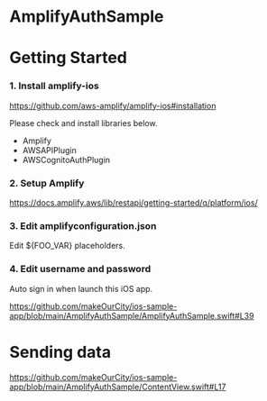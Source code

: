 # AmplifyAuthSample

# Getting Started

### 1. Install amplify-ios

https://github.com/aws-amplify/amplify-ios#installation

Please check and install libraries below.
- Amplify
- AWSAPIPlugin
- AWSCognitoAuthPlugin


### 2. Setup Amplify

https://docs.amplify.aws/lib/restapi/getting-started/q/platform/ios/

### 3. Edit amplifyconfiguration.json

Edit ${FOO_VAR} placeholders.

### 4. Edit username and password

Auto sign in when launch this iOS app.

https://github.com/makeOurCity/ios-sample-app/blob/main/AmplifyAuthSample/AmplifyAuthSample.swift#L39

# Sending data

https://github.com/makeOurCity/ios-sample-app/blob/main/AmplifyAuthSample/ContentView.swift#L17
